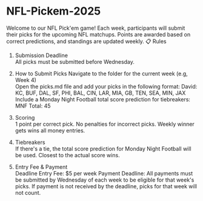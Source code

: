 # NFL-Pickem-2025
Welcome to our NFL Pick'em game! Each week, participants will submit their picks for the upcoming NFL matchups. Points are awarded based on correct predictions, and standings are updated weekly.
      📋 Rules
      
1. Submission Deadline      
         All picks must be submitted before Wednesday.
    	
2. How to Submit Picks
         Navigate to the folder for the current week (e.g, Week 4)            
         Open the picks.md file and add your picks in the following format:
         David: KC, BUF, DAL, SF, PHI, BAL, CIN, LAR, MIA, GB, TEN, SEA, MIN, JAX      
         Include a Monday Night Football total score prediction for tiebreakers: MNF Total: 45      
    	
4. Scoring      
        1 point per correct pick.
    	  No penalties for incorrect picks.
    	  Weekly winner gets wins all money entries.
5. Tiebreakers      
        If there's a tie, the total score prediction for Monday Night Football will be used.
        Closest to the actual score wins.
   
6. Entry Fee & Payment   
        Deadline Entry Fee: $5 per week 
        Payment Deadline: All payments must be submitted by Wednesday of each week to be eligible for that week's picks.
        If payment is not received by the deadline, picks for that week will not count.
